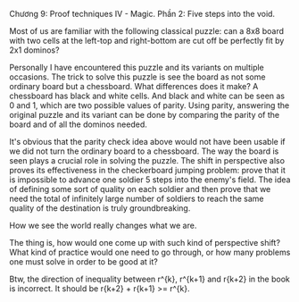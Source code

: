 Chương 9: Proof techniques IV - Magic.
Phần 2: Five steps into the void.

Most of us are familiar with the following classical puzzle: can a 8x8 board with two cells at the left-top and right-bottom
are cut off be perfectly fit by 2x1 dominos?

Personally I have encountered this puzzle and its variants on multiple occasions. The trick to solve this puzzle is see the board as
not some ordinary board but a chessboard. What differences does it make? A chessboard has black and white cells. And black and white
can be seen as 0 and 1, which are two possible values of parity. Using parity, answering the original puzzle and its variant can be done by comparing the parity of the board and of all the dominos needed.

It's obvious that the parity check idea above would not have been usable if we did not turn the ordinary board to a chessboard. The 
way the board is seen plays a crucial role in solving the puzzle. The shift in perspective also proves its effectiveness in the checkerboard jumping problem: prove that it is impossible to advance one soldier 5 steps into the enemy's field. The idea of defining some sort of quality on each soldier and then prove that we need the total of infinitely large number of soldiers to reach the same quality of the destination is truly groundbreaking. 

How we see the world really changes what we are.

The thing is, how would one come up with such kind of perspective shift? What kind of practice would one need to go through, or how many problems one must solve in order to be good at it?

Btw, the direction of inequality between r^{k}, r^{k+1} and r{k+2} in the book is incorrect. It should be r{k+2} + r{k+1} >= r^{k}.
